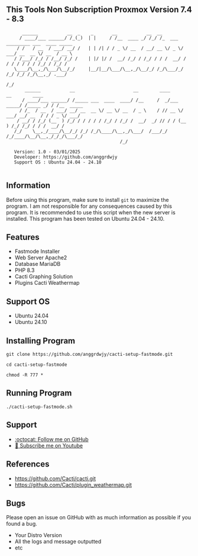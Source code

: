 ## This Tools Non Subscription Proxmox Version 7.4 - 8.3

```                                                                                                   
      ______           __  _    _       __           __  __                                     
     / ____/___ ______/ /_(_)  | |     / /__  ____ _/ /_/ /_  ___  _________ ___  ____ _____    
    / /   / __  / ___/ __/ /   | | /| / / _ \/ __  / __/ __ \/ _ \/ ___/ __  __ \/ __  / __ \   
   / /___/ /_/ / /__/ /_/ /    | |/ |/ /  __/ /_/ / /_/ / / /  __/ /  / / / / / / /_/ / /_/ /   
   \____/\__,_/\___/\__/_/     |__/|__/\___/\__,_/\__/_/ /_/\___/_/  /_/ /_/ /_/\__,_/ .___/    
                                                                                    /_/         
       ______           __                      __        ____           __        ____            
      / ____/___ ______/ /_____ ___  ____  ____/ /__     /  _/___  _____/ /_____ _/ / /__  _____   
     / /_  / __  / ___/ __/ __  __ \/ __ \/ __  / _ \    / // __ \/ ___/ __/ __  / / / _ \/ ___/   
    / __/ / /_/ (__  ) /_/ / / / / / /_/ / /_/ /  __/  _/ // / / (__  ) /_/ /_/ / / /  __/ /       
   /_/    \__,_/____/\__/_/ /_/ /_/\____/\__,_/\___/  /___/_/ /_/____/\__/\__,_/_/_/\___/_/        
                                           /_/                   

   Version: 1.0 - 03/01/2025                            	            
   Developer: https://github.com/anggrdwjy              	            
   Support OS : Ubuntu 24.04 - 24.10
                                                                                           
```

## Information

Before using this program, make sure to install `git` to maximize the program. I am not responsible for any consequences caused by this program. It is recommended to use this script when the new server is installed. This program has been tested on Ubuntu 24.04 - 24.10.

## Features
* Fastmode Installer
* Web Server Apache2
* Database MariaDB
* PHP 8.3
* Cacti Graphing Solution
* Plugins Cacti Weathermap

## Support OS
* Ubuntu 24.04
* Ubuntu 24.10

## Installing Program
```
git clone https://github.com/anggrdwjy/cacti-setup-fastmode.git
```
```
cd cacti-setup-fastmode
```
```
chmod -R 777 *
```

## Running Program
```
./cacti-setup-fastmode.sh
```

## Support

* [:octocat: Follow me on GitHub](https://github.com/anggrdwjy)
* [🔔 Subscribe me on Youtube](https://www.youtube.com/@anggarda.wijaya)

## References

* https://github.com/Cacti/cacti.git
* https://github.com/Cacti/plugin_weathermap.git

## Bugs

Please open an issue on GitHub with as much information as possible if you found a bug.
* Your Distro Version
* All the logs and message outputted
* etc
